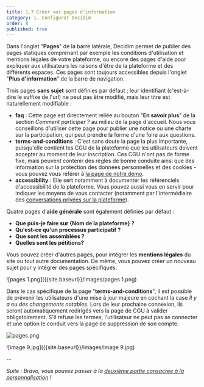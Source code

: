 ```yaml
---
title: 1.7 Créer vos pages d'information
category: 1. Configurer Decidim
order: 8
published: true
---
```

Dans l'onglet "**Pages**" de la barre latérale, Decidim permet de publier des pages statiques comprenant par exemple les conditions d'utilisation et mentions légales de votre plateforme, ou encore des pages d'aide pour expliquer aux utilisateurs les raisons d'être de la plateforme et des différents espaces. Ces pages sont toujours accessibles depuis l'onglet "**Plus d'information**" de la barre de navigation.

Trois pages **sans sujet** sont définies par défaut ; leur identifiant (c'est-à-dire le suffixe de l'url) ne peut pas être modifié, mais leur titre est naturellement modifiable :
* **faq** : Cette page est directement reliée au bouton "**En savoir plus**" de la section *Comment participer ?* au milieu de la page d'accueil. Nous vous conseillons d'utiliser cette page pour publier une notice ou une charte sur la participation, qui peut prendre la forme d'une foire aux questions.
* **terms-and-conditions** : C'est sans doute la page la plus importante, puisqu'elle contient les CGU de la plateforme que les utilisateurs doivent accepter au moment de leur inscription. Ces CGU n'ont pas de forme fixe, mais peuvent contenir des règles de bonne conduite ainsi que des information sur la protection des données personnelles et des cookies - vous pouvez vous référer à [la page de notre démo](https://demo.decidim.opensourcepolitics.eu/pages/terms-and-conditions).
* **accessibility** : Elle sert notamment à documenter les référenciels d'accessibilité de la plateforme. Vous pouvez aussi vous en servir pour indiquer les moyens de vous contacter (notamment par l'intermédiaire des [conversations privées sur la plateforme]({{site.baseurl}}/2-utilisateurs/6-convertations-privees/)).

Quatre pages d'**aide générale** sont également définies par défaut : 
* **Que puis-je faire sur {Nom de la plateforme} ?** 
* **Qu'est-ce qu'un processus participatif ?**
* **Que sont les assemblées ?** 
* **Quelles sont les pétitions?**

Vous pouvez créer d'autres pages, pour intégrer les **mentions légales** du site ou tout autre documentation.
De même, vous pouvez créer un nouveau sujet pour y intégrer des pages spécifiques. 

![pages 1.png]({{site.baseurl}}/images/pages 1.png)

Dans le cas spécifique de la page "**terms-and-conditions**", il est possible de prévenir les utilisateurs d'une mise à jour majeure en cochant la case *Il y a eu des changements notables*. Lors de leur prochaine connexion, ils seront automatiquement redirigés vers la page de CGU à valider obligatoirement. S'il refuse les termes, l'utilisateur ne peut pas se connecter et une option le conduit vers la page de suppression de son compte.

![pages.png]({{site.baseurl}}/images/pages.png)

![image 9.jpg]({{site.baseurl}}/images/image 9.jpg)


--

*Suite : Bravo, vous pouvez passer à la [deuxième partie consacrée à la personnalisation]({{site.baseurl}}/2-personnalisation/0-index/) !*
